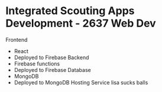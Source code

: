 # Integrated Scouting Apps Development - 2637 Web Dev
Frontend
- React
- Deployed to Firebase
Backend
- Firebase functions
- Deployed to Firebase
Database
- MongoDB
- Deployed to MongoDB Hosting Service
lisa sucks balls
